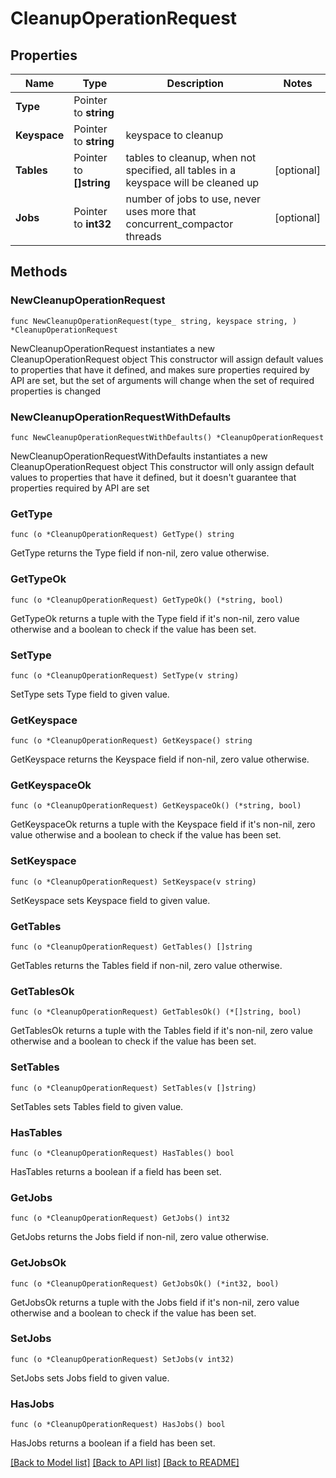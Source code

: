 # CleanupOperationRequest

## Properties

Name | Type | Description | Notes
------------ | ------------- | ------------- | -------------
**Type** | Pointer to **string** |  | 
**Keyspace** | Pointer to **string** | keyspace to cleanup  | 
**Tables** | Pointer to **[]string** | tables to cleanup, when not specified, all tables in a keyspace will be cleaned up  | [optional] 
**Jobs** | Pointer to **int32** | number of jobs to use, never uses more that concurrent_compactor threads  | [optional] 

## Methods

### NewCleanupOperationRequest

`func NewCleanupOperationRequest(type_ string, keyspace string, ) *CleanupOperationRequest`

NewCleanupOperationRequest instantiates a new CleanupOperationRequest object
This constructor will assign default values to properties that have it defined,
and makes sure properties required by API are set, but the set of arguments
will change when the set of required properties is changed

### NewCleanupOperationRequestWithDefaults

`func NewCleanupOperationRequestWithDefaults() *CleanupOperationRequest`

NewCleanupOperationRequestWithDefaults instantiates a new CleanupOperationRequest object
This constructor will only assign default values to properties that have it defined,
but it doesn't guarantee that properties required by API are set

### GetType

`func (o *CleanupOperationRequest) GetType() string`

GetType returns the Type field if non-nil, zero value otherwise.

### GetTypeOk

`func (o *CleanupOperationRequest) GetTypeOk() (*string, bool)`

GetTypeOk returns a tuple with the Type field if it's non-nil, zero value otherwise
and a boolean to check if the value has been set.

### SetType

`func (o *CleanupOperationRequest) SetType(v string)`

SetType sets Type field to given value.


### GetKeyspace

`func (o *CleanupOperationRequest) GetKeyspace() string`

GetKeyspace returns the Keyspace field if non-nil, zero value otherwise.

### GetKeyspaceOk

`func (o *CleanupOperationRequest) GetKeyspaceOk() (*string, bool)`

GetKeyspaceOk returns a tuple with the Keyspace field if it's non-nil, zero value otherwise
and a boolean to check if the value has been set.

### SetKeyspace

`func (o *CleanupOperationRequest) SetKeyspace(v string)`

SetKeyspace sets Keyspace field to given value.


### GetTables

`func (o *CleanupOperationRequest) GetTables() []string`

GetTables returns the Tables field if non-nil, zero value otherwise.

### GetTablesOk

`func (o *CleanupOperationRequest) GetTablesOk() (*[]string, bool)`

GetTablesOk returns a tuple with the Tables field if it's non-nil, zero value otherwise
and a boolean to check if the value has been set.

### SetTables

`func (o *CleanupOperationRequest) SetTables(v []string)`

SetTables sets Tables field to given value.

### HasTables

`func (o *CleanupOperationRequest) HasTables() bool`

HasTables returns a boolean if a field has been set.

### GetJobs

`func (o *CleanupOperationRequest) GetJobs() int32`

GetJobs returns the Jobs field if non-nil, zero value otherwise.

### GetJobsOk

`func (o *CleanupOperationRequest) GetJobsOk() (*int32, bool)`

GetJobsOk returns a tuple with the Jobs field if it's non-nil, zero value otherwise
and a boolean to check if the value has been set.

### SetJobs

`func (o *CleanupOperationRequest) SetJobs(v int32)`

SetJobs sets Jobs field to given value.

### HasJobs

`func (o *CleanupOperationRequest) HasJobs() bool`

HasJobs returns a boolean if a field has been set.


[[Back to Model list]](../README.md#documentation-for-models) [[Back to API list]](../README.md#documentation-for-api-endpoints) [[Back to README]](../README.md)


